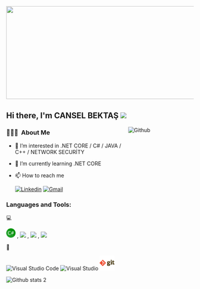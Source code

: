 <img width="520px" height="250" alignitems="center" src="https://media.giphy.com/media/RbDKaczqWovIugyJmW/giphy.gif">


## Hi there, I'm CANSEL BEKTAŞ <img src="https://media.giphy.com/media/hvRJCLFzcasrR4ia7z/giphy.gif" width="25px">
<img width="35%" height="250px" align="right" alt="Github" src="https://media4.giphy.com/media/iIqmM5tTjmpOB9mpbn/giphy.gif" />

### 👨🏻‍💻 &nbsp;About Me
- 👀 I’m interested in .NET CORE / C# / JAVA / C++ / NETWORK SECURİTY
- 🌱 I’m currently learning .NET CORE
- 📫 How to reach me 

  [![Linkedin](https://img.shields.io/badge/-LinkedIn-blue?style=flat&logo=Linkedin&logoColor=white)](https://www.linkedin.com/in/canselbektas/)
  [![Gmail](https://img.shields.io/badge/-Gmail-c14438?style=flat&logo=Gmail&logoColor=white)](mailto:cansel.bektas6447@gmail.com)
  
  
### Languages and Tools:

💻 &nbsp;

<img src="https://raw.githubusercontent.com/github/explore/78df643247d429f6cc873026c0622819ad797942/topics/csharp/csharp.png" width="25px"> , <img src="https://upload.wikimedia.org/wikipedia/tr/2/2e/Java_Logo.svg" width="25px">  ,  <img src="https://upload.wikimedia.org/wikipedia/commons/e/ee/.NET_Core_Logo.svg" width="25px">  ,  <img src="https://upload.wikimedia.org/wikipedia/commons/1/18/ISO_C%2B%2B_Logo.svg" width="25px"> 



🔧 &nbsp;

  ![Visual Studio Code](https://img.shields.io/badge/-Visual%20Studio%20Code-333333?style=flat&logo=visual-studio-code&logoColor=007ACC)
  ![Visual Studio](https://img.shields.io/badge/-Visual%20Studio-333333?style=flat&logo=visual-studio&logoColor=643995)
  <img src="https://raw.githubusercontent.com/github/explore/80688e429a7d4ef2fca1e82350fe8e3517d3494d/topics/git/git.png" width="40px">
  
  
  
  
  
  
  
  
  ![Github stats 2](https://github-readme-stats.vercel.app/api?username=bektascansel&show_icons=true&theme=radical)
  
  
<!---
bektascansel/bektascansel is a ✨ special ✨ repository because its `README.md` (this file) appears on your GitHub profile.
You can click the Preview link to take a look at your changes.
--->
